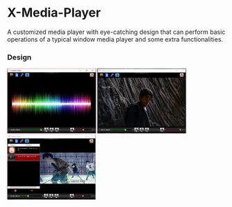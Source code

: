 # X-Media-Player
A customized media player with eye-catching design that can perform basic operations of a typical window media player and some extra functionalities.
### Design
<img src="https://github.com/minhducubc97/X-Media-Player/blob/master/Design/InitialView.PNG"  height="150"/>
<img src="https://github.com/minhducubc97/X-Media-Player/blob/master/Design/InAction.PNG"  height="150"/>
<img src="https://github.com/minhducubc97/X-Media-Player/blob/master/Design/Playlist.PNG"  height="150"/>
